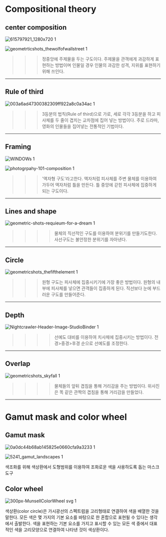 Compositional theory
==================



center composition
-----------------
![615797921_1280x720 1](https://user-images.githubusercontent.com/70967822/95659569-e746b680-0b5c-11eb-9bac-1bf908cb14bf.jpg)





![geometrticshots_thewolfofwallstreet 1](https://user-images.githubusercontent.com/70967822/95659584-f594d280-0b5c-11eb-9882-4218e68bcce4.jpg)



>>> 정중앙에 주제물을 두는 구도이다. 주제물을 관객에게 과감하게 표현하는 방법이며 인물일 경우 인물의 과감한 성격, 지위를 표현하기위해 쓰인다.


---------------------------------



Rule of third
--------------
![003a6ad47300382309ff922a8c0a34ac 1](https://user-images.githubusercontent.com/70967822/95659591-034a5800-0b5d-11eb-98cc-273bcc4c54eb.png)


>>>3등분의 법칙(Rule of third)으로 가로, 세로 각각 3등분을 하고 피사체를 두 줄이 겹치는 교차점에 집어 넣는 방법이다. 주로 드라마, 영화의 인물들을 집어넣는 전통적인 기법이다.


---------------------------------------------



Framing
---------
![WINDOWs 1](https://user-images.githubusercontent.com/70967822/95659658-7522a180-0b5d-11eb-87a2-374e7dd812bc.jpg)



![photogrpahy-101-composition 1](https://user-images.githubusercontent.com/70967822/95659688-badf6a00-0b5d-11eb-9222-86d905ae6a65.jpg)



>>>'액자형 구도'라고한다. 액자처럼 피사체를 주변 물체를 이용하여 가두어 액자처럼 틀을 만든다. 틀 중앙에 갇힌 피사체에 집중하게 되는 구도이다.


--------------------------------------------------------------



Lines and shape
--------------
![geometric-shots-requieum-for-a-dream 1](https://user-images.githubusercontent.com/70967822/95659665-866bae00-0b5d-11eb-928f-c5fc6919e646.png)


>>>>물체의 직선적인 구도를 이용하여 분위기를 만들기도한다. 사선구도는 불안정한 분위기를 자아낸다.


-----------------------------------------------




Circle
------
![geometricshots_thefifthelement 1](https://user-images.githubusercontent.com/70967822/95659601-1b21dc00-0b5d-11eb-87cf-f5b6717f86c8.jpg)


>>>원형 구도는 피사체에 집중시키기에 가장 좋은 방법이다. 원형의 내부에 피사체를 넣으면 관객들이 집중하게 된다. 직선보다 눈에 부드러운 구도를 만들어준다.


---------------------------------------------------



Depth
------
![Nightcrawler-Header-Image-StudioBinder 1](https://user-images.githubusercontent.com/70967822/95659706-dc405600-0b5d-11eb-984a-e2fca4550f55.jpg)



>>>>선예도 대비를 이용하여 치사체에 집중시키는 방법이다. 전경>중경>후경 순으로 선예도를 조정한다.


---------------------------------------------------



Overlap
--------
![geometricshots_skyfall 1](https://user-images.githubusercontent.com/70967822/95659608-28d76180-0b5d-11eb-9a57-01d93135c8bc.jpg)


>>>>물체들의 앞뒤 겹침을 통해 거리감을 주는 방법이다. 위사진은 똑 같은 관짝의 겹침을 통해 거리감을 만들었다.


-------------------------------------------------



Gamut mask and color wheel
==========================



Gamut mask
-----------



![0a0dc44b68ab145825e0660cfa9a3233 1](https://user-images.githubusercontent.com/70967822/95659236-95049600-0b5a-11eb-9a5c-4f9187fb81f1.jpg)




![5241_gamut_landscapes 1](https://user-images.githubusercontent.com/70967822/95659242-a5b50c00-0b5a-11eb-874a-fc398ea04f71.jpg)



색조화를 위해 색상환에서 도형범위를 이용하여 조화로운 색을 사용하도록 돕는 마스크 도구




Color wheel
-------------

![300px-MunsellColorWheel svg 1](https://user-images.githubusercontent.com/70967822/95659248-aea5dd80-0b5a-11eb-80dd-23acf52e96bc.png)


색상환(color circle)은 가시광선의 스펙트럼을 고리형태로 연결하여 색을 배열한 것을 말한다. 모든 색은 몇 가지의 기본 요소를 바탕으로 한 혼합으로 표현될 수 있다는 생각에서 출발한다. 색을 표현하는 기본 요소를 가지고 표시할 수 있는 모든 색 중에서 대표적인 색을 고리모양으로 연결하여 나타낸 것이 색상환이다. 
